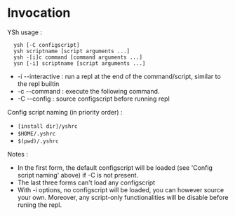 
# Invocation

YSh usage :

```
  ysh [-C configscript]
  ysh scriptname [script arguments ...]
  ysh -[i]c command [command arguments ...]
  ysn [-i] scriptname [script arguments ...]
```

- -i --interactive : run a repl at the end of the command/script, similar to the repl builtin
- -c --command : execute the following command.
- -C --config : source configscript before running repl

Config script naming (in priority order) :
- `[install dir]/yshrc`
- `$HOME/.yshrc`
- `$(pwd)/.yshrc`

Notes :

- In the first form, the default configscript will be loaded (see 'Config script naming' above) if -C is not present.
- The last three forms can't load any configscript
- With -i options, no configscript will be loaded, you can however source your own. Moreover, any script-only functionalities will be disable before runing the repl.

